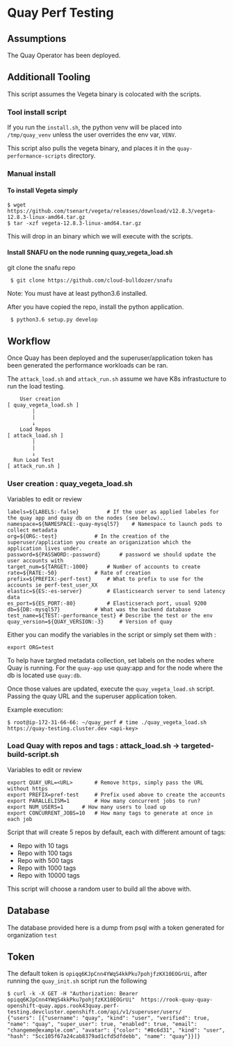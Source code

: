 # Quay Perf Testing
## Assumptions
The Quay Operator has been deployed.

## Additionall Tooling
This script assumes the Vegeta binary is colocated with the scripts.

### Tool install script
If you run the `install.sh`, the python venv will be placed into `/tmp/quay_venv` unless the user overrides the
env var, `VENV`.

This script also pulls the vegeta binary, and places it in the `quay-performance-scripts` directory.

### Manual install

#### To install Vegeta simply

```
$ wget https://github.com/tsenart/vegeta/releases/download/v12.8.3/vegeta-12.8.3-linux-amd64.tar.gz
$ tar -xzf vegeta-12.8.3-linux-amd64.tar.gz
```

This will drop in an binary which we will execute with the scripts.

#### Install SNAFU on the node running quay_vegeta_load.sh

git clone the snafu repo

```
 $ git clone https://github.com/cloud-bulldozer/snafu
```

Note: You must have at least python3.6 installed.

After you have copied the repo, install the python application.

```
 $ python3.6 setup.py develop
```

## Workflow
Once Quay has been deployed and the superuser/application token has been generated the performance workloads can be ran.

The `attack_load.sh` and `attack_run.sh` assume we have K8s infrastucture to run the load testing.

```
    User creation
[ quay_vegeta_load.sh ]
        |
        |
        ↓
    Load Repos
[ attack_load.sh ]
        |
        |
        ↓
  Run Load Test
[ attack_run.sh ]

```

### User creation : quay_vegeta_load.sh

Variables to edit or review

```
labels=${LABELS:-false}			# If the user as applied labeles for the quay app and quay db on the nodes (see below)..
namespace=${NAMESPACE:-quay-mysql57}	# Namespace to launch pods to collect metadata
org=${ORG:-test}			# In the creation of the superuser/application you create an origanization which the application lives under.
password=${PASSWORD:-password}		# password we should update the user accounts with
target_num=${TARGET:-1000}		# Number of accounts to create
rate=${RATE:-50}			# Rate of creation
prefix=${PREFIX:-perf-test}		# What to prefix to use for the accounts ie perf-test_user_XX
elastic=${ES:-es-server} 		# Elasticsearch server to send latency data
es_port=${ES_PORT:-80}			# Elasticserach port, usual 9200
db=${DB:-mysql57}			# What was the backend database
test_name=${TEST:-performance_test}	# Describe the test or the env
quay_version=${QUAY_VERSION:-3}		# Version of quay
```

Either you can modify the variables in the script or simply set them with :

```
export ORG=test
```

To help have targted metadata collection, set labels on the nodes where Quay is running. For the `quay-app` use quay:app and for the node where the db is located
use `quay:db`.

Once those values are updated, execute the `quay_vegeta_load.sh` script. Passing the quay URL and the superuser application token.

Example execution:

```
$ root@ip-172-31-66-66: ~/quay_perf # time ./quay_vegeta_load.sh https://quay-testing.cluster.dev <api-key>
```

### Load Quay with repos and tags : attack_load.sh ->  targeted-build-script.sh

Variables to edit or review
```
export QUAY_URL=<URL>		# Remove https, simply pass the URL without https
export PREFIX=pref-test 	# Prefix used above to create the accounts
export PARALLELISM=1    	# How many concurrent jobs to run?
export NUM_USERS=1		# How many users to load up
export CONCURRENT_JOBS=10	# How many tags to generate at once in each job
```

Script that will create 5 repos by default, each with different amount of tags:

- Repo with 10 tags
- Repo with 100 tags
- Repo with 500 tags
- Repo with 1000 tags
- Repo with 10000 tags

This script will choose a random user to build all the above with.

## Database
The database provided here is a dump from psql with a token generated for organization `test`

## Token
The default token is `opiqq6KJpCnn4YWqS4kkPku7pohjfzKX10EOGrUi`, after running the `quay_init.sh` script run the following

```
$ curl -k -X GET -H "Authorization: Bearer opiqq6KJpCnn4YWqS4kkPku7pohjfzKX10EOGrUi"  https://rook-quay-quay-openshift-quay.apps.rook43quay.perf-testing.devcluster.openshift.com/api/v1/superuser/users/
{"users": [{"username": "quay", "kind": "user", "verified": true, "name": "quay", "super_user": true, "enabled": true, "email": "changeme@example.com", "avatar": {"color": "#8c6d31", "kind": "user", "hash": "5cc105f67a24cab8379ad1cfd5dfdebb", "name": "quay"}}]}
```
